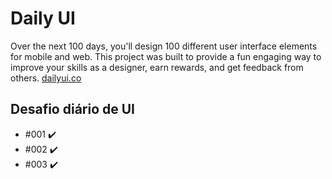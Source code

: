 # Daily UI

Over the next 100 days, you'll design 100 different user interface elements for mobile and web. This project was built to provide a fun engaging way to improve your skills as a designer, earn rewards, and get feedback from others.
[dailyui.co](https://www.dailyui.co/)

## Desafio diário de UI

* []() #001 :heavy_check_mark:
* []() #002 :heavy_check_mark:
* []() #003 :heavy_check_mark:

